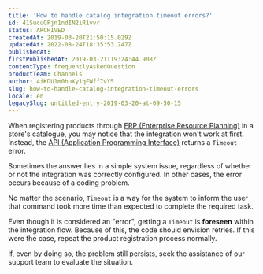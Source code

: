 ```yaml
---
title: 'How to handle catalog integration timeout errors?'
id: 41SucuGFjn1ndIN2iR1vvr
status: ARCHIVED
createdAt: 2019-03-20T21:50:15.029Z
updatedAt: 2022-08-24T18:35:53.247Z
publishedAt: 
firstPublishedAt: 2019-03-21T19:24:44.908Z
contentType: frequentlyAskedQuestion
productTeam: Channels
author: 4iKDU1m0huXy1qFWff7vY5
slug: how-to-handle-catalog-integration-timeout-errors
locale: en
legacySlug: untitled-entry-2019-03-20-at-09-50-15
---
```


When registering products through [ERP (Enterprise Resource Planning)](https://help.vtex.com/en/tutorial/guia-de-integracao-de-erps-arquitetura-do-catalogo "Integration guide for ERPs - Catalog Architecture") in a store's catalogue, you may notice that the integration won't work at first. Instead, the [API (Application Programming Interface)](https://help.vtex.com/en/tutorial/--3SjAqQ0BeUqu2ge8AiIkmW "API (Application Programming Interface)") returns a `Timeout` error.

Sometimes the answer lies in a simple system issue, regardless of whether or not the integration was correctly configured. In other cases, the error occurs because of a coding problem.  

No matter the scenario, `Timeout` is a way for the system to inform the user that command took more time than expected to complete the required task.

Even though it is considered an "error", getting a `Timeout` is __foreseen__ within the integration flow. Because of this, the code should envision retries. If this were the case, repeat the product registration process normally.

If, even by doing so, the problem still persists, seek the assistance of our support team to evaluate the situation.


